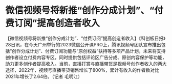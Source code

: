 # 微信视频号将新推“创作分成计划”、“付费订阅”提高创造者收入

【微信视频号将新推“创作分成计划”、“付费订阅”提高创造者收入】《科创板日报》28日讯，在今天广州举行的2023微信公开课PRO上，腾讯视频号团队宣布推出包括“创作分成计划”、付费订阅功能与“原创权益”扶持等多项产品计划，未来将支持创作者设立付费内容专区，同时提供包括评论区广告分成、原创内容保护等功能，助力更多创作者提高收入。当前，直播打赏与直播带货是视频号创作者收入的两大途径，2022年，视频号直播带货销售增长了800%，累计有收入的作者数对比2021年增长了2.64倍。（记者
毛明江）

